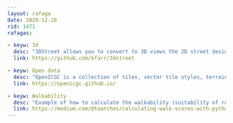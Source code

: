 ```yaml
---
layout: rafaga
date: 2020-12-16
rid: 1471
rafagas:

- keyw: 3d
  desc: "3DStreet allows you to convert to 3D views the 2D street designs you can make with http://streetmix.net"
  link: https://github.com/kfarr/3dstreet

- keyw: Open data
  desc: "OpenICGC is a collection of tiles, vector tile styles, terrain models, reuse and code examples, all openly hosted on GitHub to make maps to your liking"
  link: https://openicgc.github.io/

- keyw: Walkability
  desc: "Example of how to calculate the walkability (suitability of roads for walking in cities) with python using the open data of the pedestrian network of the city of Toronto"
  link: https://medium.com/@toarches/calculating-walk-scores-with-python-7cea11813d4d
---
```

